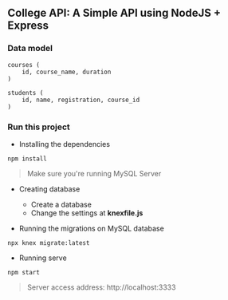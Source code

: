 ## College API: A Simple API using NodeJS + Express

### Data model
~~~
courses (
    id, course_name, duration
)

students (
    id, name, registration, course_id
)
~~~

### Run this project
- Installing the dependencies

`npm install`

> Make sure you're running MySQL Server


- Creating database

    - Create a database
    - Change the settings at **knexfile.js**

- Running the migrations on MySQL database

`npx knex migrate:latest`

- Running serve

`npm start`

> Server access address: http://localhost:3333
